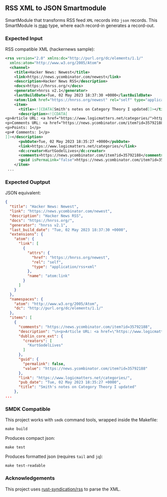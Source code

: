 ## RSS XML to JSON Smartmodule

SmartModule that transforms RSS feed `XML` records into `json` records. This SmartModule is [map] type, where each record-in generates a record-out.

### Expected Input

RSS compatible XML (hackernews sample):

```xml
<rss version="2.0" xmlns:dc="http://purl.org/dc/elements/1.1/"
  xmlns:atom="http://www.w3.org/2005/Atom">
  <channel>
    <title>Hacker News: Newest</title>
    <link>https://news.ycombinator.com/newest</link>
    <description>Hacker News RSS</description>
    <docs>https://hnrss.org/</docs>
    <generator>hnrss v2.1</generator>
    <lastBuildDate>Tue, 02 May 2023 18:37:30 +0000</lastBuildDate>
    <atom:link href="https://hnrss.org/newest" rel="self" type="application/rss+xml"></atom:link>
    <item>
      <title><![CDATA[Smith's notes on Category Theory I updated]]></title>
      <description><![CDATA[
<p>Article URL: <a href="https://www.logicmatters.net/categories/">https://www.logicmatters.net/categories/</a></p>
<p>Comments URL: <a href="https://news.ycombinator.com/item?id=35792188">https://news.ycombinator.com/item?id=35792188</a></p>
<p>Points: 1</p>
<p># Comments: 1</p>
]]></description>
      <pubDate>Tue, 02 May 2023 18:35:27 +0000</pubDate>
      <link>https://www.logicmatters.net/categories/</link>
      <dc:creator>KurtGodelLives</dc:creator>
      <comments>https://news.ycombinator.com/item?id=35792188</comments>
      <guid isPermaLink="false">https://news.ycombinator.com/item?id=35792188</guid>
    </item>
 ...
```

### Expected Ouptput

JSON equivalent:

```json
{
  "title": "Hacker News: Newest",
  "link": "https://news.ycombinator.com/newest",
  "description": "Hacker News RSS",
  "docs": "https://hnrss.org/",
  "generator": "hnrss v2.1",
  "last_build_date": "Tue, 02 May 2023 18:37:30 +0000",
  "extensions": {
    "atom": {
      "link": [
        {
          "attrs": {
            "href": "https://hnrss.org/newest",
            "rel": "self",
            "type": "application/rss+xml"
          },
          "name": "atom:link"
        }
      ]
    }
  },
  "namespaces": {
    "atom": "http://www.w3.org/2005/Atom",
    "dc": "http://purl.org/dc/elements/1.1/"
  },
  "items": [
    {
      "comments": "https://news.ycombinator.com/item?id=35792188",
      "description": "\n<p>Article URL: <a href=\"https://www.logicmatters.net/categories/\">https://www.logicmatters.net/categories/</a></p>\n<p>Comments URL: <a href=\"https://news.ycombinator.com/item?id=35792188\">https://news.ycombinator.com/item?id=35792188</a></p>\n<p>Points: 1</p>\n<p># Comments: 1</p>\n",
      "dublin_core_ext": {
        "creators": [
          "KurtGodelLives"
        ]
      },
      "guid": {
        "permalink": false,
        "value": "https://news.ycombinator.com/item?id=35792188"
      },
      "link": "https://www.logicmatters.net/categories/",
      "pub_date": "Tue, 02 May 2023 18:35:27 +0000",
      "title": "Smith's notes on Category Theory I updated"
    },
...
```

### SMDK Compatible

This project works with `smdk` command tools, wrapped inside the Makefile:

```
make build
```

Produces compact json:

```
make test
```

Produces formatted json (requires `tail` and `jq`):

```
make test-readable
```

### Acknowledgements

This project uses [rust-syndication/rss] to parse the XML.


[rust-syndication/rss]: https://github.com/rust-syndication/rss
[map]: https://www.fluvio.io/smartmodules/transform/map/
